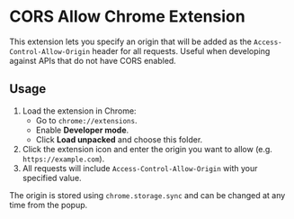 # CORS Allow Chrome Extension

This extension lets you specify an origin that will be added as the `Access-Control-Allow-Origin` header for all requests. Useful when developing against APIs that do not have CORS enabled.

## Usage

1. Load the extension in Chrome:
   - Go to `chrome://extensions`.
   - Enable **Developer mode**.
   - Click **Load unpacked** and choose this folder.
2. Click the extension icon and enter the origin you want to allow (e.g. `https://example.com`).
3. All requests will include `Access-Control-Allow-Origin` with your specified value.

The origin is stored using `chrome.storage.sync` and can be changed at any time from the popup.
